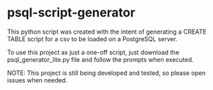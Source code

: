 # psql-script-generator

This python script was created with the intent of generating a CREATE TABLE script for a csv to be loaded on a PostgreSQL server.

To use this project as just a one-off script, just download the psql_generator_lite.py file and follow the prompts when executed.

NOTE: This project is still being developed and tested, so please open issues when needed.
